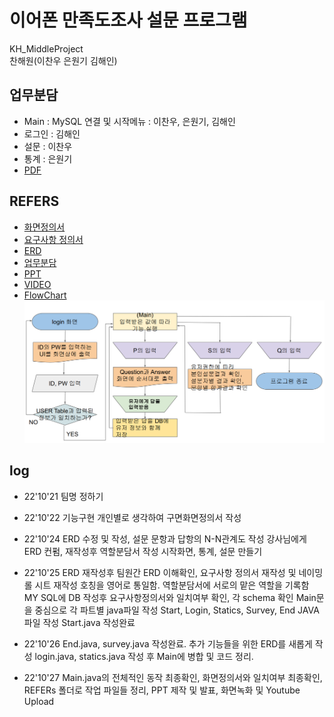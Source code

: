 # 이어폰 만족도조사 설문 프로그램
KH_MiddleProject  
찬해원(이찬우 은원기 김해인)

## 업무분담
- Main : MySQL 연결 및 시작메뉴 : 이찬우, 은원기, 김해인
- 로그인 : 김해인
- 설문 : 이찬우
- 통계 : 은원기
- [PDF](https://github.com/chanwho/KH_MiddleProject/blob/main/REFERS/%EC%97%85%EB%AC%B4%EB%B6%84%EB%8B%B4.PNG)

## REFERS
- [화면정의서](https://github.com/chanwho/KH_MiddleProject/blob/main/REFERS/%ED%99%94%EB%A9%B4%EC%A0%95%EC%9D%98%EC%84%9C_%EC%B0%AC%ED%95%B4%EC%9B%90_FINAL.pdf)
- [요구사항 정의서](https://github.com/chanwho/KH_MiddleProject/blob/main/REFERS/%EC%9A%94%EA%B5%AC%EC%82%AC%ED%95%AD%EC%A0%95%EC%9D%98%EC%84%9C_%EC%B0%AC%ED%95%B4%EC%9B%90_FINAL.pdf)
- [ERD](https://github.com/chanwho/KH_MiddleProject/blob/main/REFERS/ERD_FINAL.png)
- [업무분담](https://github.com/chanwho/KH_MiddleProject/blob/main/REFERS/%EC%97%85%EB%AC%B4%EB%B6%84%EB%8B%B4.pdf)
- [PPT](https://github.com/chanwho/KH_MiddleProject/blob/main/REFERS/%EC%9D%B4%EC%96%B4%ED%8F%B0%20%EB%A7%8C%EC%A1%B1%EB%8F%84%EC%A1%B0%EC%82%AC%20%EC%84%A4%EB%AC%B8%20%ED%94%84%EB%A1%9C%EA%B7%B8%EB%9E%A8%20PPT.pdf)
- [VIDEO](https://www.youtube.com/watch?v=AOW354hVFhY)
- [FlowChart](https://github.com/chanwho/KH_MiddleProject/blob/main/REFERS/flow_chart.PNG)
![](https://github.com/chanwho/KH_MiddleProject/blob/main/REFERS/flow_chart.PNG)


## log
 - 22'10'21 팀명 정하기


 - 22'10'22 기능구현 개인별로 생각하여 구면화면정의서 작성


 - 22'10'24 ERD 수정 및 작성, 설문 문항과 답항의 N-N관계도 작성
   강사님에게 ERD 컨펌, 재작성후 역할분담서 작성
   시작화면, 통계, 설문 만들기


 - 22'10'25 ERD 재작성후 팀원간 ERD 이해확인, 요구사항 정의서 재작성 및 네이밍롤 시트 재작성
 호칭을 영어로 통일함. 역할분담서에 서로의 맡은 역할을 기록함
 MY SQL에 DB 작성후 요구사항정의서와 일치여부 확인, 각 schema 확인
 Main문을 중심으로 각 파트별 java파일 작성
 Start, Login, Statics, Survey, End JAVA 파일 작성
 Start.java 작성완료
 
 
 - 22'10'26 End.java, survey.java 작성완료. 추가 기능들을 위한 ERD를 새롭게 작성
 login.java, statics.java 작성 후 Main에 병합 및 코드 정리.
 
 
 - 22'10'27 Main.java의 전체적인 동작 최종확인, 화면정의서와 일치여부 최종확인, 
 REFERs 폴더로 작업 파일들 정리, PPT 제작 및 발표, 화면녹화 및 Youtube Upload

 
 
 
